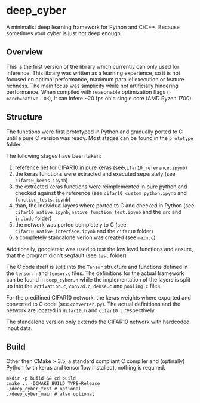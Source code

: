 # deep_cyber
A minimalist deep learning framework for Python and C/C++. Because sometimes your cyber is just not deep enough. 

## Overview
This is the first version of the library which currently can only used for inference. 
This library was written as a learning experience, so it is not focused on optimal performance, maximum parallel execution or feature richness. The main focus was simplicity while not artificially hindering performance. 
When compiled with reasonable optimization flags (`-march=native -O3`), it can infere ~20 fps on a single core (AMD Ryzen 1700).

## Structure
The functions were first prototyped in Python and gradually ported to C until a pure C version was ready. Most stages can be found in the `prototype` folder. 

The following stages have been taken:
1. refefence net for CIFAR10 in pure keras (see`cifar10_reference.ipynb`)
2. the keras functions were extracted and executed seperately (see `cifar10_keras.ipynb`)
3. the extracted keras functions were reimplemented in pure python and checked against the reference (see `cifar10_custom_python.ipynb` and `function_tests.ipynb`)
4. than, the individual layers where ported to C and checked in Python (see `cifar10_native.ipynb`, `native_function_test.ipynb` and the `src` and `include` folder)
5. the network was ported completely to C (see `cifar10_native_interface.ipynb` and the `cifar10` folder)
6. a completely standalone verion was created (see `main.c`)

Additionally, googletest was used to test the low level functions and ensure, that the program didn't segfault (see `test` folder)

The C code itself is split into the `Tensor` structure and functions defined in the `tensor.h` and `tensor.c` files. The definitions for the actual framework can be found in `deep_cyber.h` while the implementation of the layers is split up into the `activation.c`, `conv2d.c`, `dense.c` and `pooling.c` files. 

For the predifined CIFAR10 network, the keras weights where exported and converted to C code (see `converter.py`). The actual definitions and the network are located in `difar10.h` and `cifar10.c` respectively. 

The standalone version only extends the CIFAR10 network with hardcoded input data. 

## Build

Other then CMake > 3.5, a standard compliant C compiler and (optinally) Python (with keras and tensorflow installed), nothing is required. 

```
mkdir -p build && cd build
cmake .. -DCMAKE_BUILD_TYPE=Release
./deep_cyber_test # optional
./deep_cyber_main # also optional
```
